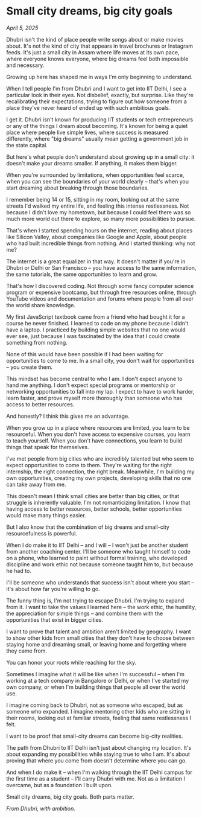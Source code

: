 # Small city dreams, big city goals

*April 5, 2025*

Dhubri isn't the kind of place people write songs about or make movies about. It's not the kind of city that appears in travel brochures or Instagram feeds. It's just a small city in Assam where life moves at its own pace, where everyone knows everyone, where big dreams feel both impossible and necessary.

Growing up here has shaped me in ways I'm only beginning to understand.

When I tell people I'm from Dhubri and I want to get into IIT Delhi, I see a particular look in their eyes. Not disbelief, exactly, but surprise. Like they're recalibrating their expectations, trying to figure out how someone from a place they've never heard of ended up with such ambitious goals.

I get it. Dhubri isn't known for producing IIT students or tech entrepreneurs or any of the things I dream about becoming. It's known for being a quiet place where people live simple lives, where success is measured differently, where "big dreams" usually mean getting a government job in the state capital.

But here's what people don't understand about growing up in a small city: it doesn't make your dreams smaller. If anything, it makes them bigger.

When you're surrounded by limitations, when opportunities feel scarce, when you can see the boundaries of your world clearly – that's when you start dreaming about breaking through those boundaries.

I remember being 14 or 15, sitting in my room, looking out at the same streets I'd walked my entire life, and feeling this intense restlessness. Not because I didn't love my hometown, but because I could feel there was so much more world out there to explore, so many more possibilities to pursue.

That's when I started spending hours on the internet, reading about places like Silicon Valley, about companies like Google and Apple, about people who had built incredible things from nothing. And I started thinking: why not me?

The internet is a great equalizer in that way. It doesn't matter if you're in Dhubri or Delhi or San Francisco – you have access to the same information, the same tutorials, the same opportunities to learn and grow.

That's how I discovered coding. Not through some fancy computer science program or expensive bootcamp, but through free resources online, through YouTube videos and documentation and forums where people from all over the world share knowledge.

My first JavaScript textbook came from a friend who had bought it for a course he never finished. I learned to code on my phone because I didn't have a laptop. I practiced by building simple websites that no one would ever see, just because I was fascinated by the idea that I could create something from nothing.

None of this would have been possible if I had been waiting for opportunities to come to me. In a small city, you don't wait for opportunities – you create them.

This mindset has become central to who I am. I don't expect anyone to hand me anything. I don't expect special programs or mentorship or networking opportunities to fall into my lap. I expect to have to work harder, learn faster, and prove myself more thoroughly than someone who has access to better resources.

And honestly? I think this gives me an advantage.

When you grow up in a place where resources are limited, you learn to be resourceful. When you don't have access to expensive courses, you learn to teach yourself. When you don't have connections, you learn to build things that speak for themselves.

I've met people from big cities who are incredibly talented but who seem to expect opportunities to come to them. They're waiting for the right internship, the right connection, the right break. Meanwhile, I'm building my own opportunities, creating my own projects, developing skills that no one can take away from me.

This doesn't mean I think small cities are better than big cities, or that struggle is inherently valuable. I'm not romanticizing limitation. I know that having access to better resources, better schools, better opportunities would make many things easier.

But I also know that the combination of big dreams and small-city resourcefulness is powerful.

When I do make it to IIT Delhi – and I will – I won't just be another student from another coaching center. I'll be someone who taught himself to code on a phone, who learned to paint without formal training, who developed discipline and work ethic not because someone taught him to, but because he had to.

I'll be someone who understands that success isn't about where you start – it's about how far you're willing to go.

The funny thing is, I'm not trying to escape Dhubri. I'm trying to expand from it. I want to take the values I learned here – the work ethic, the humility, the appreciation for simple things – and combine them with the opportunities that exist in bigger cities.

I want to prove that talent and ambition aren't limited by geography. I want to show other kids from small cities that they don't have to choose between staying home and dreaming small, or leaving home and forgetting where they came from.

You can honor your roots while reaching for the sky.

Sometimes I imagine what it will be like when I'm successful – when I'm working at a tech company in Bangalore or Delhi, or when I've started my own company, or when I'm building things that people all over the world use.

I imagine coming back to Dhubri, not as someone who escaped, but as someone who expanded. I imagine mentoring other kids who are sitting in their rooms, looking out at familiar streets, feeling that same restlessness I felt.

I want to be proof that small-city dreams can become big-city realities.

The path from Dhubri to IIT Delhi isn't just about changing my location. It's about expanding my possibilities while staying true to who I am. It's about proving that where you come from doesn't determine where you can go.

And when I do make it – when I'm walking through the IIT Delhi campus for the first time as a student – I'll carry Dhubri with me. Not as a limitation I overcame, but as a foundation I built upon.

Small city dreams, big city goals. Both parts matter.

*From Dhubri, with ambition.*
